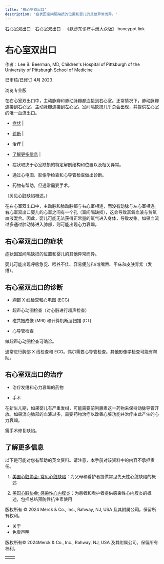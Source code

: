 ```yaml
---
title: "右心室双出口"
description: "症状因室间隔缺损的位置和婴儿的其他异常而异。"
---
```


﻿右心室双出口 \- 右心室双出口 \- 《默沙东诊疗手册大众版》 honeypot link

# 右心室双出口

作者：Lee B. Beerman, MD, Children's Hospital of Pittsburgh of the University of
Pittsburgh School of Medicine

已审核/已修订 4月 2023

浏览专业版

在右心室双出口中，主动脉瓣和肺动脉瓣都连接到右心室。正常情况下，肺动脉瓣连接到右心室，主动脉瓣连接到左心室。室间隔缺损几乎总会出现，并提供左心室的唯一血流出口。

- [症状](#症状_v80038439_zh) \|
- [诊断](#诊断_v80038444_zh) \|
- [治疗](#治疗_v80038461_zh) \|
- [了解更多信息](#了解更多信息_v80038471_zh) \|

- 症状取决于心室缺损的特定解剖结构和位置以及相关异常。

- 通过心电图、影像学检查和心导管检查做出诊断。

- 药物有帮助，但通常需要手术。


（另见心脏缺陷概述。）

在右心室双出口中，主动脉和肺动脉都与右心室相连，而没有动脉与左心室相连。右心室双出口婴儿的心室之间有一个孔（室间隔缺损），这会导致富氧血液与贫氧血液混合。因此，婴儿可能无法获得正常量的氧气进入身体，导致发绀。如果血流过多通过肺动脉进入肺部，则可能出现心力衰竭。

## 右心室双出口的症状

症状因室间隔缺损的位置和婴儿的其他异常而异。

婴儿可能出现呼吸急促、喂养不佳、容易疲劳和/或嘴唇、甲床和皮肤青紫（发绀）。

## 右心室双出口的诊断

- 胸部 X 线检查和心电图 (ECG)

- 超声心动图检查（对心脏进行超声检查）

- 磁共振成像 (MRI) 和计算机断层扫描 (CT)

- 心导管检查


做超声心动图检查可确诊。

通常进行胸部 X 线检查和 ECG。偶尔需要心导管检查。其他影像学检查可能有帮助。

## 右心室双出口的治疗

- 治疗发绀和心力衰竭的药物

- 手术


在新生儿期，如果婴儿有严重发绀，可能需要前列腺素这一药物来保持动脉导管开放。如果流向肺部的血液过多，需要药物治疗以改善心脏功能并治疗由此产生的心力衰竭。

需手术修复缺陷。

## 了解更多信息

以下是可能对您有帮助的英文资料。请注意，本手册对该资料中的内容不承担责任。

1. [美国心脏协会: 常见心脏缺陷](https://www.heart.org/en/health-topics/congenital-heart-defects/about-congenital-heart-defects/common-types-of-heart-defects)：为父母和看护者提供常见先天性心脏缺陷的概述

2. [美国心脏协会: 感染性心内膜炎](https://www.heart.org/en/health-topics/infective-endocarditis)：为患者和看护者提供感染性心内膜炎的概述，包括总结预防性抗生素使用




版权所有 © 2024
Merck & Co., Inc., Rahway, NJ, USA 及其附属公司。保留所有权利。

- 关于
- 免责声明

版权所有© 2024Merck & Co., Inc., Rahway, NJ, USA 及其附属公司。保留所有权利。

|     |     |
| --- | --- |
|  |  |